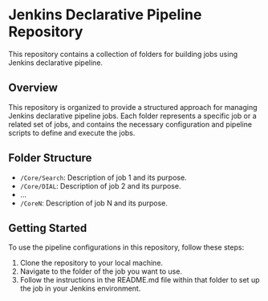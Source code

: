 # Jenkins Declarative Pipeline Repository

This repository contains a collection of folders for building jobs using Jenkins declarative pipeline.

## Overview

This repository is organized to provide a structured approach for managing Jenkins declarative pipeline jobs. Each folder represents a specific job or a related set of jobs, and contains the necessary configuration and pipeline scripts to define and execute the jobs.

## Folder Structure

- `/Core/Search`: Description of job 1 and its purpose.
- `/Core/DIAL`: Description of job 2 and its purpose.
- ...
- `/CoreN`: Description of job N and its purpose.

## Getting Started

To use the pipeline configurations in this repository, follow these steps:

1. Clone the repository to your local machine.
2. Navigate to the folder of the job you want to use.
3. Follow the instructions in the README.md file within that folder to set up the job in your Jenkins environment.